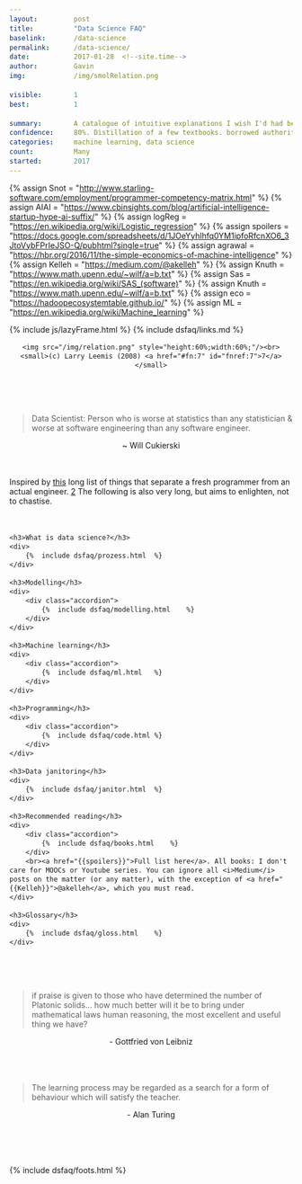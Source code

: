 ```yaml
---
layout: 		post
title:  		"Data Science FAQ"
baselink:		/data-science
permalink:		/data-science/
date:   		2017-01-28  <!--site.time-->
author:			Gavin	
img:			/img/smolRelation.png

visible:		1
best:			1

summary:		A catalogue of intuitive explanations I wish I'd had before getting into it. Plus, reading lists.
confidence:		80%. Distillation of a few textbooks. borrowed authority.
categories:		machine learning, data science
count: 			Many 
started:    	2017
---
```


{%	assign Snot = "http://www.starling-software.com/employment/programmer-competency-matrix.html" 	%}
{%	assign AIAI = "https://www.cbinsights.com/blog/artificial-intelligence-startup-hype-ai-suffix/" %}
{%	assign logReg = "https://en.wikipedia.org/wiki/Logistic_regression" %}
{%	assign spoilers = "https://docs.google.com/spreadsheets/d/1JOeYyhlhfq0YM1ipfoRfcnXO6_3JtoVybFPrIeJSO-Q/pubhtml?single=true"		%}
{%	assign agrawal = "https://hbr.org/2016/11/the-simple-economics-of-machine-intelligence"	%}
{%	assign Kelleh = "https://medium.com/@akelleh" %}
{%	assign Knuth = "https://www.math.upenn.edu/~wilf/a=b.txt" %}
{%	assign Sas = "https://en.wikipedia.org/wiki/SAS_(software)" %}
{%	assign Knuth = "https://www.math.upenn.edu/~wilf/a=b.txt" %}
{%	assign eco = "https://hadoopecosystemtable.github.io/"		%}
{%	assign ML = "https://en.wikipedia.org/wiki/Machine_learning"		%}

{%  include js/lazyFrame.html %}
{%  include dsfaq/links.md %}



<div style="text-align:center">

	<img src="/img/relation.png" style="height:60%;width:60%;"/><br>
	<small>(c) Larry Leemis (2008) <a href="#fn:7" id="fnref:7">7</a></small>

</div><br><br><br>

> Data Scientist: Person who is worse at statistics than any statistician & worse at software engineering than any software engineer.

<center>~ Will Cukierski</center><br><br>


Inspired by <a href="{{Snot}}">this</a> long list of things that separate a fresh programmer from an actual engineer. <a href="#fn:2" id="fnref:2">2</a> The following is also very long, but aims to enlighten, not to chastise.<br><br><br>


<div class="accordion">

	<h3>What is data science?</h3>
	<div>
		{%	include dsfaq/prozess.html	%}
	</div>
	
	<h3>Modelling</h3>
	<div>
		<div class="accordion">
			{%	include dsfaq/modelling.html	%}
		</div>
	</div>

	<h3>Machine learning</h3>
	<div>
		<div class="accordion">
			{%	include dsfaq/ml.html	%}
		</div>
	</div>

	<h3>Programming</h3>
	<div>
		<div class="accordion">
			{%	include dsfaq/code.html	%}
		</div>
	</div>

	<h3>Data janitoring</h3>
	<div>
		{%	include dsfaq/janitor.html	%}
	</div>

	<h3>Recommended reading</h3>
	<div>
		<div class="accordion">
			{%	include dsfaq/books.html	%}
		</div>
		<br><a href="{{spoilers}}">Full list here</a>. All books: I don't care for MOOCs or Youtube series. You can ignore all <i>Medium</i> posts on the matter (or any matter), with the exception of <a href="{{Kelleh}}">@akelleh</a>, which you must read.
	</div>

	<h3>Glossary</h3>
	<div>
		{%	include dsfaq/gloss.html	%}
	</div>	
	
</div>

<br><br><br>

<blockquote>if praise is given to those who have determined the number of Platonic solids... how much better will it be to bring under mathematical laws human reasoning, the most excellent and useful thing we have?</blockquote>
<div align="center">- Gottfried von Leibniz</div><br><br><br>


<blockquote>The learning process may be regarded as a search for a form of behaviour which will satisfy the teacher.</blockquote>
<div align="center">- Alan Turing</div>
<br><br><br>


<br>




[Snot]: 		http://www.starling-software.com/employment/programmer-competency-matrix.html 


{%  include dsfaq/foots.html %}